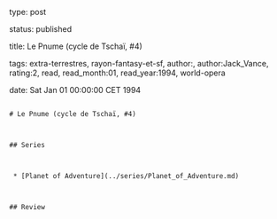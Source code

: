 type: post
status: published
title: Le Pnume (cycle de Tschaï, #4)
tags:  extra-terrestres,  rayon-fantasy-et-sf, author:, author:Jack_Vance, rating:2, read, read_month:01, read_year:1994, world-opera
date: Sat Jan 01 00:00:00 CET 1994
~~~~~~
# Le Pnume (cycle de Tschaï, #4)

## Series

 * [Planet of Adventure](../series/Planet_of_Adventure.md)

## Review

